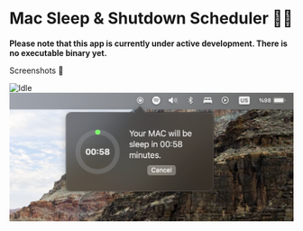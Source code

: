 # Mac Sleep & Shutdown Scheduler 🌙💤

**Please note that this app is currently under active development. There is no executable binary yet.** 

Screenshots 📸

![Idle](assets/TimerSleep.png)
![TimerSet](assets/SleepCountdown.png)

